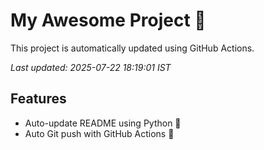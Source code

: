 # My Awesome Project 🚀

This project is automatically updated using GitHub Actions.

_Last updated: 2025-07-22 18:19:01 IST_

## Features
- Auto-update README using Python 🐍
- Auto Git push with GitHub Actions 🤖
